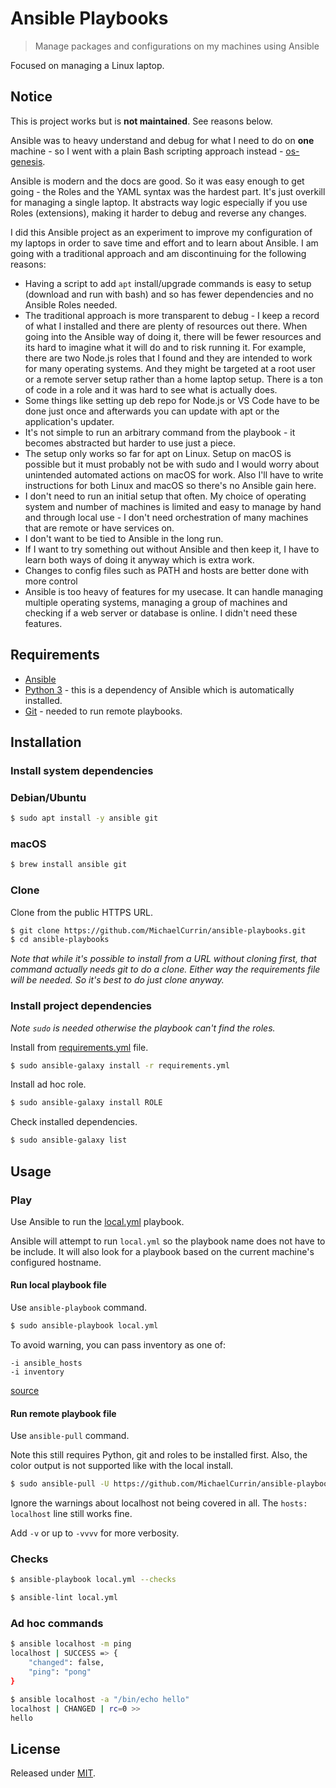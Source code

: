 # Ansible Playbooks
> Manage packages and configurations on my machines using Ansible

Focused on managing a Linux laptop.


## Notice

This is project works but is **not maintained**. See reasons below. 

Ansible was to heavy understand and debug for what I need to do on **one** machine - so I went with a plain Bash scripting approach instead - [os-genesis](https://github.com/MichaelCurrin/os-genesis).

Ansible is modern and the docs are good. So it was easy enough to get going - the Roles and the YAML syntax was the hardest part. It's just overkill for managing a single laptop. It abstracts way logic especially if you use Roles (extensions), making it harder to debug and reverse any changes.

I did this Ansible project as an experiment to improve my configuration of my laptops in order to save time and effort and to learn about Ansible. I am going with a traditional approach and am discontinuing for the following reasons:

- Having a script to add `apt` install/upgrade commands is easy to setup (download and run with bash) and so has fewer dependencies and no Ansible Roles needed.
- The traditional approach is more transparent to debug - I keep a record of what I installed and there are plenty of resources out there. When going into the Ansible way of doing it, there will be fewer resources and its hard to imagine what it will do and to risk running it. For example, there are two Node.js roles that I found and they are intended to work for many operating systems. And they might be targeted at a root user or a remote server setup rather than a home laptop setup. There is a ton of code in a role and it was hard to see what is actually does.
- Some things like setting up deb repo for Node.js or VS Code have to be done just once and afterwards you can update with apt or the application's updater.
- It's not simple to run an arbitrary command from the playbook - it becomes abstracted but harder to use just a piece.
- The setup only works so far for apt on Linux. Setup on macOS is possible but it must probably not be with sudo and I would worry about unintended automated actions on macOS for work. Also I'll have to write instructions for both Linux and macOS so there's no Ansible gain here.
- I don't need to run an initial setup that often. My choice of operating system and number of machines is limited and easy to manage by hand and through local use - I don't need orchestration of many machines that are remote or have services on.
- I don't want to be tied to Ansible in the long run.
- If I want to try something out without Ansible and then keep it, I have to learn both ways of doing it anyway which is extra work.
- Changes to config files such as PATH and hosts are better done with more control
- Ansible is too heavy of features for my usecase. It can handle managing multiple operating systems, managing a group of machines and checking if a web server or database is online. I didn't need these features.


## Requirements

- [Ansible](https://ansible.com)
- [Python 3](https://python.org/) - this is a dependency of Ansible which is automatically installed.
- [Git](https://git-scm.com/) - needed to run remote playbooks.


## Installation

### Install system dependencies

### Debian/Ubuntu

```sh
$ sudo apt install -y ansible git
```

### macOS

```sh
$ brew install ansible git
```

### Clone

Clone from the public HTTPS URL.

```sh
$ git clone https://github.com/MichaelCurrin/ansible-playbooks.git
$ cd ansible-playbooks
```

_Note that while it's possible to install from a URL without cloning first, that command actually needs git to do a clone. Either way the requirements file will be needed. So it's best to do just clone anyway._

### Install project dependencies
_Note `sudo` is needed otherwise the playbook can't find the roles._

Install from [requirements.yml](/requirements.yml) file.

```sh
$ sudo ansible-galaxy install -r requirements.yml
```

Install ad hoc role.

```sh
$ sudo ansible-galaxy install ROLE
```

Check installed dependencies.

```sh
$ sudo ansible-galaxy list
```


## Usage

### Play

Use Ansible to run the [local.yml](/local.yml) playbook.

Ansible will attempt to run `local.yml` so the playbook name does not have to be include. It will also look for a playbook based on the current machine's configured hostname.

#### Run local playbook file

Use `ansible-playbook` command.

```sh
$ sudo ansible-playbook local.yml
```

To avoid warning, you can pass inventory as one of:

```
-i ansible_hosts
-i inventory
```

[source](https://www.middlewareinventory.com/blog/run-ansible-playbook-locally/)

#### Run remote playbook file

Use `ansible-pull` command.

Note this still requires Python, git and roles to be installed first. Also, the color output is not supported like with the local install.

```sh
$ sudo ansible-pull -U https://github.com/MichaelCurrin/ansible-playbooks.git
```

Ignore the warnings about localhost not being covered in all. The `hosts: localhost` line still works fine.

Add `-v` or up to `-vvvv` for more verbosity.


### Checks

```sh
$ ansible-playbook local.yml --checks
```

```sh
$ ansible-lint local.yml
```


### Ad hoc commands

```sh
$ ansible localhost -m ping
localhost | SUCCESS => {
    "changed": false,
    "ping": "pong"
}
```

```sh
$ ansible localhost -a "/bin/echo hello"
localhost | CHANGED | rc=0 >>
hello
```


## License

Released under [MIT](/LICENSE).

